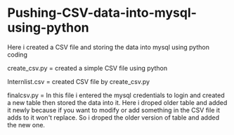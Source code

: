 # Pushing-CSV-data-into-mysql-using-python


Here i created a CSV file and storing the data into mysql using python coding

create_csv.py = created a simple CSV file using python

Internlist.csv = created CSV file by create_csv.py

finalcsv.py = In this file i entered the mysql credentials to login and created a new table then stored the data into it. Here i droped older table and added it newly because if you want to modify or add something in the CSV file it adds to it won't replace. So i droped the older version of table and added the new one.
